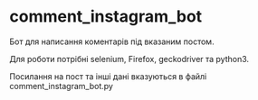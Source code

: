 # comment_instagram_bot
Бот для написання коментарів під вказаним постом.

Для роботи потрібні selenium, Firefox, geckodriver та python3.

Посилання на пост та інші дані вказуються в файлі comment_instagram_bot.py
